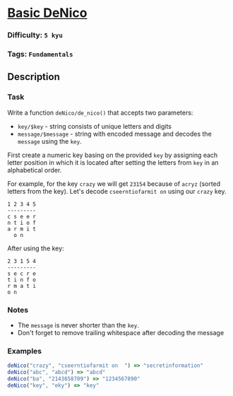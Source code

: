 # [Basic DeNico](https://www.codewars.com/kata/596f610441372ee0de00006e)

### Difficulty: `5 kyu`

### Tags: `Fundamentals`

## Description

### Task
Write a function `deNico/de_nico()` that accepts two parameters:

- `key/$key` - string consists of unique letters and digits
- `message/$message` - string with encoded message
and decodes the `message` using the `key`.

First create a numeric key basing on the provided `key` by assigning each letter position in which it is located after setting the letters from `key` in an alphabetical order.

For example, for the key `crazy` we will get `23154` because of `acryz` (sorted letters from the key).
Let's decode `cseerntiofarmit on`   using our `crazy` key.

```
1 2 3 4 5
---------
c s e e r
n t i o f
a r m i t
  o n   
```

After using the key:

```
2 3 1 5 4
---------
s e c r e
t i n f o
r m a t i
o n
```

### Notes
- The `message` is never shorter than the `key`.
- Don't forget to remove trailing whitespace after decoding the message

### Examples

```js
deNico("crazy", "cseerntiofarmit on  ") => "secretinformation"
deNico("abc", "abcd") => "abcd"
deNico("ba", "2143658709") => "1234567890"
deNico("key", "eky") => "key" 
```
